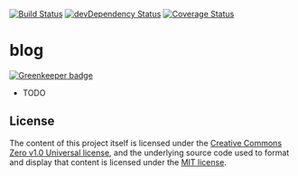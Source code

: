 [![Build Status](https://travis-ci.org/Hurtak/hurtak.cc.svg?branch=master)](https://travis-ci.org/Hurtak/hurtak.cc)
[![devDependency Status](https://david-dm.org/Hurtak/hurtak.cc/dev-status.svg)](https://david-dm.org/Hurtak/hurtak.cc#info=devDependencies)
[![Coverage Status](https://coveralls.io/repos/github/Hurtak/hurtak.cc/badge.svg?branch=master)](https://coveralls.io/github/Hurtak/hurtak.cc?branch=master)

# blog

[![Greenkeeper badge](https://badges.greenkeeper.io/Hurtak/hurtak.cc.svg)](https://greenkeeper.io/)

- TODO

## License

The content of this project itself is licensed under the [Creative Commons Zero v1.0 Universal license](./articles/LICENSE), and the underlying source code used to format and display that content is licensed under the [MIT license](./app/LICENSE).
